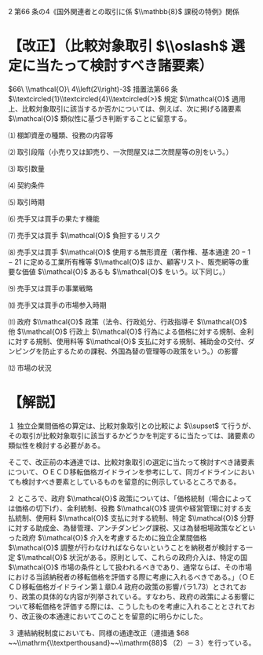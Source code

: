 2 第66 条の4《国外関連者との取引に係 $\\mathbb{8}$ 課税の特例》関係

# 【改正】（比較対象取引 $\\oslash$ 選定に当たって検討すべき諸要素）

$66\ \\mathcal{O}\ 4\\left(2\\right)-3$ 措置法第66 条 $\\textcircled{1}\\textcircled{4}\\textcircled{>}$ 規定 $\\mathcal{O}$ 適用上、比較対象取引に該当するか否かについては、例えば、次に掲げる諸要素 $\\mathcal{O}$ 類似性に基づき判断することに留意する。

⑴ 棚卸資産の種類、役務の内容等

⑵ 取引段階（小売り又は卸売り、一次問屋又は二次問屋等の別をいう。）

⑶ 取引数量

⑷ 契約条件

⑸ 取引時期

⑹ 売手又は買手の果たす機能

⑺ 売手又は買手 $\\mathcal{O}$ 負担するリスク

⑻ 売手又は買手 $\\mathcal{O}$ 使用する無形資産（著作権、基本通達 $20-1-21$ に定める工業所有権等 $\\mathcal{O}$ ほか、顧客リスト、販売網等の重要な価値 $\\mathcal{O}$ あるも $\\mathcal{O}$ をいう。以下同じ。）

⑼ 売手又は買手の事業戦略

⑽ 売手又は買手の市場参入時期

⑾ 政府 $\\mathcal{O}$ 政策（法令、行政処分、行政指導そ $\\mathcal{O}$ 他 $\\mathcal{O}$ 行政上 $\\mathcal{O}$ 行為による価格に対する規制、金利に対する規制、使用料等 $\\mathcal{O}$ 支払に対する規制、補助金の交付、ダンピングを防止するための課税、外国為替の管理等の政策をいう。）の影響

⑿ 市場の状況

# 【解説】

１ 独立企業間価格の算定は、比較対象取引との比較によ $\\supset$ て行うが、その取引が比較対象取引に該当するかどうかを判定するに当たっては、諸要素の類似性を検討する必要がある。

そこで、改正前の本通達では、比較対象取引の選定に当たって検討すべき諸要素について、ＯＥＣＤ移転価格ガイドラインを参考にして、同ガイドラインにおいても検討すべき要素としているものを留意的に例示しているところである。

２ ところで、政府 $\\mathcal{O}$ 政策については、「価格統制（場合によっては価格の切下げ）、金利統制、役務 $\\mathcal{O}$ 提供や経営管理に対する支払統制、使用料 $\\mathcal{O}$ 支払に対する統制、特定 $\\mathcal{O}$ 分野に対する助成金、為替管理、アンチダンピング課税、又は為替相場政策などといった政府 $\\mathcal{O}$ 介入を考慮するために独立企業間価格 $\\mathcal{O}$ 調整が行わなければならないということを納税者が検討する一定 $\\mathcal{O}$ 状況がある。原則として、これらの政府介入は、特定の国 $\\mathcal{O}$ 市場の条件として扱われるべきであり、通常ならば、その市場における当該納税者の移転価格を評価する際に考慮に入れるべきである。」（ＯＥＣＤ移転価格ガイドライン第１章D.4 政府の政策の影響パラ1.73）とされており、政策の具体的な内容が列挙されている。すなわち、政府の政策による影響について移転価格を評価する際には、こうしたものを考慮に入れることとされており、改正後の本通達においてこのことを留意的に明らかにした。

３ 連結納税制度においても、同様の通達改正（連措通 $68 ~~\\mathrm{\\textperthousand}~~\\mathrm{88}$ （2）－３）を行っている。